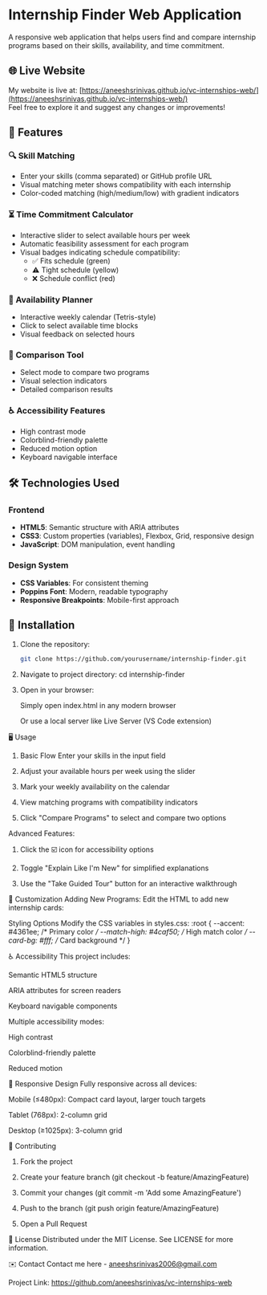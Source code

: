 # Internship Finder Web Application

A responsive web application that helps users find and compare internship programs based on their skills, availability, and time commitment.


## 🌐 Live Website  
My website is live at: [https://aneeshsrinivas.github.io/vc-internships-web/](https://aneeshsrinivas.github.io/vc-internships-web/)  
Feel free to explore it and suggest any changes or improvements!


## 🌟 Features

### 🔍 Skill Matching
- Enter your skills (comma separated) or GitHub profile URL
- Visual matching meter shows compatibility with each internship
- Color-coded matching (high/medium/low) with gradient indicators

### ⏳ Time Commitment Calculator
- Interactive slider to select available hours per week
- Automatic feasibility assessment for each program
- Visual badges indicating schedule compatibility:
  - ✅ Fits schedule (green)
  - ⚠️ Tight schedule (yellow)
  - ❌ Schedule conflict (red)

### 📅 Availability Planner
- Interactive weekly calendar (Tetris-style)
- Click to select available time blocks
- Visual feedback on selected hours

### 🔄 Comparison Tool
- Select mode to compare two programs
- Visual selection indicators
- Detailed comparison results

### ♿ Accessibility Features
- High contrast mode
- Colorblind-friendly palette
- Reduced motion option
- Keyboard navigable interface

## 🛠️ Technologies Used

### Frontend
- **HTML5**: Semantic structure with ARIA attributes
- **CSS3**: Custom properties (variables), Flexbox, Grid, responsive design
- **JavaScript**: DOM manipulation, event handling

### Design System
- **CSS Variables**: For consistent theming
- **Poppins Font**: Modern, readable typography
- **Responsive Breakpoints**: Mobile-first approach

## 🚀 Installation

1. Clone the repository:
   ```bash
   git clone https://github.com/yourusername/internship-finder.git

2. Navigate to project directory:
        cd internship-finder

3. Open in your browser:

    Simply open index.html in any modern browser

    Or use a local server like Live Server (VS Code extension)


🖥️ Usage
1. Basic Flow Enter your skills in the input field

2. Adjust your available hours per week using the slider

3. Mark your weekly availability on the calendar

4. View matching programs with compatibility indicators

5. Click "Compare Programs" to select and compare two options

Advanced Features:
1. Click the ☑️ icon for accessibility options

2. Toggle "Explain Like I'm New" for simplified explanations

3. Use the "Take Guided Tour" button for an interactive walkthrough

🎨 Customization
Adding New Programs:
Edit the HTML to add new internship cards:
<article class="card" data-skills="python,machine-learning" data-duration="60" data-hours="20">
  <!-- Card content -->
</article>

Styling Options
Modify the CSS variables in styles.css:
:root {
  --accent: #4361ee; /* Primary color */
  --match-high: #4caf50; /* High match color */
  --card-bg: #fff; /* Card background */
}


♿ Accessibility
This project includes:

Semantic HTML5 structure

ARIA attributes for screen readers

Keyboard navigable components

Multiple accessibility modes:

High contrast

Colorblind-friendly palette

Reduced motion

📱 Responsive Design
Fully responsive across all devices:

Mobile (≤480px): Compact card layout, larger touch targets

Tablet (768px): 2-column grid

Desktop (≥1025px): 3-column grid

🤝 Contributing
1. Fork the project

2. Create your feature branch (git checkout -b feature/AmazingFeature)

3. Commit your changes (git commit -m 'Add some AmazingFeature')

4. Push to the branch (git push origin feature/AmazingFeature)

5. Open a Pull Request

📄 License
Distributed under the MIT License. See LICENSE for more information.

✉️ Contact
Contact me here - aneeshsrinivas2006@gmail.com


Project Link: https://github.com/aneeshsrinivas/vc-internships-web
